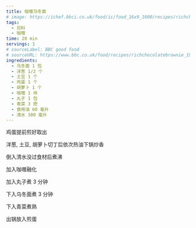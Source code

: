 ```yaml
---
title: 咖喱乌冬面
# image: https://ichef.bbci.co.uk/food/ic/food_16x9_1600/recipes/richchocolatebrownie_1933_16x9.jpg
tags:
  - 日料
  - 咖喱
time: 20 min
servings: 1
# sourceLabel: BBC good food
# sourceURL: https://www.bbc.co.uk/food/recipes/richchocolatebrownie_1933/
ingredients:
  - 乌冬面 1 包
  - 洋葱 1/2 个
  - 土豆 1 个
  - 鸡蛋 1 个
  - 胡萝卜 1 个
  - 咖喱 1 块
  - 丸子 1 包
  - 青菜 3 把
  - 食用油 60 毫升
  - 清水 300 毫升
---
```


鸡蛋提前煎好取出

洋葱, 土豆, 胡萝卜切丁后依次热油下锅炒香

倒入清水没过食材后煮沸

加入咖喱融化

加入丸子煮 3 分钟

下入乌冬面煮 3 分钟

下入青菜煮熟

出锅放入煎蛋